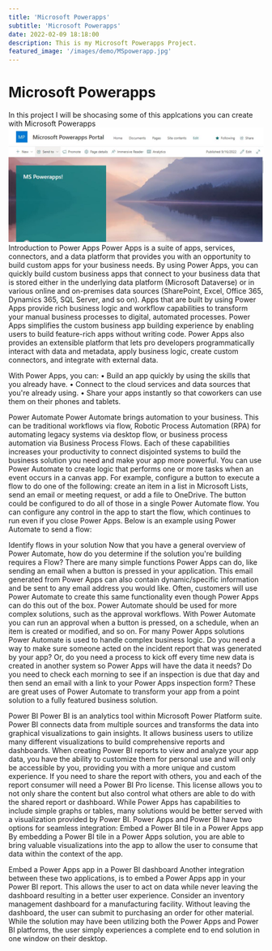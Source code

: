 ```yaml
---
title: 'Microsoft Powerapps'
subtitle: 'Microsoft Powerapps'
date: 2022-02-09 18:18:00
description: This is my Microsoft Powerapps Project.
featured_image: '/images/demo/MSpowerapp.jpg'
---
```

# Microsoft Powerapps
In this project I will be shocasing some of this applcations you can create with Microsoft Powerapps
![]( /images/demo/sharepoint.jpg) 
Introduction to Power Apps Power Apps is a suite of apps, services,
connectors, and a data platform that provides you with an opportunity to
build custom apps for your business needs. By using Power Apps, you can
quickly build custom business apps that connect to your business data
that is stored either in the underlying data platform (Microsoft
Dataverse) or in various online and on-premises data sources
(SharePoint, Excel, Office 365, Dynamics 365, SQL Server, and so on).
Apps that are built by using Power Apps provide rich business logic and
workflow capabilities to transform your manual business processes to
digital, automated processes. Power Apps simplifies the custom business
app building experience by enabling users to build feature-rich apps
without writing code. Power Apps also provides an extensible platform
that lets pro developers programmatically interact with data and
metadata, apply business logic, create custom connectors, and integrate
with external data.

With Power Apps, you can: 
• Build an app quickly by using the skills
that you already have. 
• Connect to the cloud services and data sources
that you're already using. 
• Share your apps instantly so that coworkers
can use them on their phones and tablets.

Power Automate Power Automate brings automation to your business. This
can be traditional workflows via flow, Robotic Process Automation (RPA)
for automating legacy systems via desktop flow, or business process
automation via Business Process Flows. Each of these capabilities
increases your productivity to connect disjointed systems to build the
business solution you need and make your app more powerful. You can use
Power Automate to create logic that performs one or more tasks when an
event occurs in a canvas app. For example, configure a button to execute
a flow to do one of the following: create an item in a list in Microsoft
Lists, send an email or meeting request, or add a file to OneDrive. The
button could be configured to do all of those in a single Power Automate
flow. You can configure any control in the app to start the flow, which
continues to run even if you close Power Apps. Below is an example using
Power Automate to send a flow:

Identify flows in your solution Now that you have a general overview of
Power Automate, how do you determine if the solution you're building
requires a Flow? There are many simple functions Power Apps can do, like
sending an email when a button is pressed in your application. This
email generated from Power Apps can also contain dynamic/specific
information and be sent to any email address you would like. Often,
customers will use Power Automate to create this same functionality even
though Power Apps can do this out of the box. Power Automate should be
used for more complex solutions, such as the approval workflows. With
Power Automate you can run an approval when a button is pressed, on a
schedule, when an item is created or modified, and so on. For many Power
Apps solutions Power Automate is used to handle complex business logic.
Do you need a way to make sure someone acted on the incident report that
was generated by your app? Or, do you need a process to kick off every
time new data is created in another system so Power Apps will have the
data it needs? Do you need to check each morning to see if an inspection
is due that day and then send an email with a link to your Power Apps
inspection form? These are great uses of Power Automate to transform
your app from a point solution to a fully featured business solution.

Power BI Power BI is an analytics tool within Microsoft Power Platform
suite. Power BI connects data from multiple sources and transforms the
data into graphical visualizations to gain insights. It allows business
users to utilize many different visualizations to build comprehensive
reports and dashboards. When creating Power BI reports to view and
analyze your app data, you have the ability to customize them for
personal use and will only be accessible by you, providing you with a
more unique and custom experience. If you need to share the report with
others, you and each of the report consumer will need a Power BI Pro
license. This license allows you to not only share the content but also
control what others are able to do with the shared report or dashboard.
While Power Apps has capabilities to include simple graphs or tables,
many solutions would be better served with a visualization provided by
Power BI. Power Apps and Power BI have two options for seamless
integration: Embed a Power BI tile in a Power Apps app By embedding a
Power BI tile in a Power Apps solution, you are able to bring valuable
visualizations into the app to allow the user to consume that data
within the context of the app.

Embed a Power Apps app in a Power BI dashboard Another integration
between these two applications, is to embed a Power Apps app in your
Power BI report. This allows the user to act on data while never leaving
the dashboard resulting in a better user experience. Consider an
inventory management dashboard for a manufacturing facility. Without
leaving the dashboard, the user can submit to purchasing an order for
other material. While the solution may have been utilizing both the
Power Apps and Power BI platforms, the user simply experiences a
complete end to end solution in one window on their desktop.
